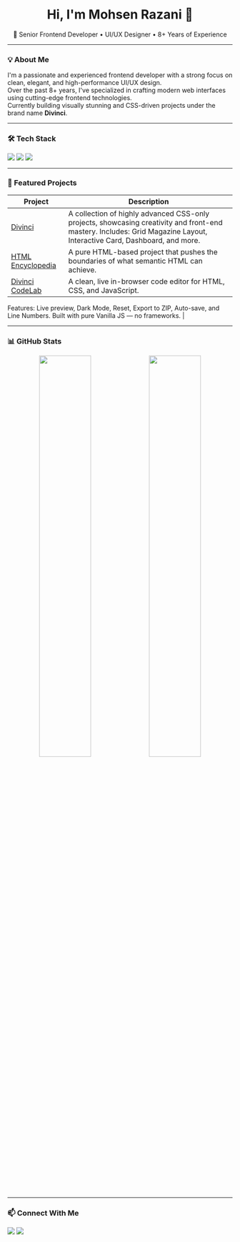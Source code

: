 <h1 align="center">Hi, I'm Mohsen Razani 👋</h1>

<p align="center">
  🎯 Senior Frontend Developer • UI/UX Designer • 8+ Years of Experience  
</p>

---

### 💡 About Me

I'm a passionate and experienced frontend developer with a strong focus on clean, elegant, and high-performance UI/UX design.  
Over the past 8+ years, I've specialized in crafting modern web interfaces using cutting-edge frontend technologies.  
Currently building visually stunning and CSS-driven projects under the brand name **Divinci**.

---

### 🛠 Tech Stack

<p>
  <img src="https://skillicons.dev/icons?i=html,css,sass,tailwind,bootstrap" />
  <img src="https://skillicons.dev/icons?i=js,ts,react,nextjs" />
  <img src="https://skillicons.dev/icons?i=figma,vscode,git,github" />
</p>

---

### 🚀 Featured Projects

| Project | Description |
|--------|-------------|
| [Divinci](https://github.com/MohsenRazaniDev/Divinci) | A collection of highly advanced CSS-only projects, showcasing creativity and front-end mastery. Includes: Grid Magazine Layout, Interactive Card, Dashboard, and more. |
| [HTML Encyclopedia](https://github.com/MohsenRazaniDev/html-encyclopedia) | A pure HTML-based project that pushes the boundaries of what semantic HTML can achieve. |
| [Divinci CodeLab]([https://github.com/MohsenRazaniDev/html-encyclopedia](https://github.com/MohsenRazaniDev/divinci-codelab)) | A clean, live in-browser code editor for HTML, CSS, and JavaScript.
Features: Live preview, Dark Mode, Reset, Export to ZIP, Auto-save, and Line Numbers.
Built with pure Vanilla JS — no frameworks. |

---

### 📊 GitHub Stats

<p align="center">
  <img src="https://github-readme-stats.vercel.app/api?username=MohsenRazaniDev&show_icons=true&theme=radical" width="48%" />
  <img src="https://github-readme-streak-stats.herokuapp.com?user=MohsenRazaniDev&theme=radical" width="48%" />
</p>

---

### 📫 Connect With Me

<p>
  <a href="https://www.linkedin.com/in/mohsen-razani"><img src="https://img.shields.io/badge/LinkedIn-blue?style=flat&logo=linkedin&logoColor=white" /></a>
  <a href="mailto:mohsenrazani21@gmail.com"><img src="https://img.shields.io/badge/Email-red?style=flat&logo=gmail&logoColor=white" /></a>
</p>
